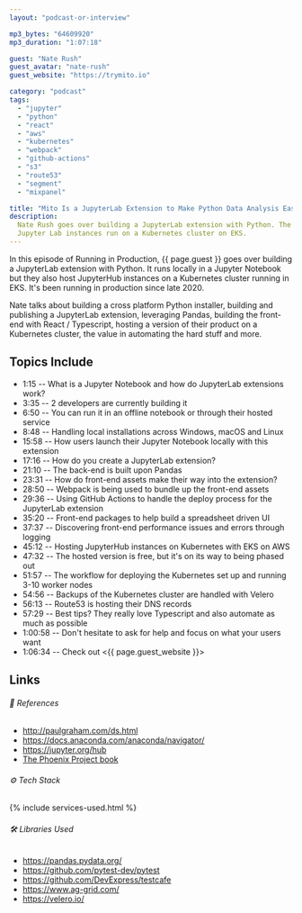 ```yaml
---
layout: "podcast-or-interview"

mp3_bytes: "64609920"
mp3_duration: "1:07:18"

guest: "Nate Rush"
guest_avatar: "nate-rush"
guest_website: "https://trymito.io"

category: "podcast"
tags:
  - "jupyter"
  - "python"
  - "react"
  - "aws"
  - "kubernetes"
  - "webpack"
  - "github-actions"
  - "s3"
  - "route53"
  - "segment"
  - "mixpanel"

title: "Mito Is a JupyterLab Extension to Make Python Data Analysis Easy"
description:
  Nate Rush goes over building a JupyterLab extension with Python. The managed
  Jupyter Lab instances run on a Kubernetes cluster on EKS.
---
```


In this episode of Running in Production, {{ page.guest }} goes over building a
JupyterLab extension with Python. It runs locally in a Jupyter Notebook but
they also host JupyterHub instances on a Kubernetes cluster running in EKS.
It's been running in production since late 2020.

Nate talks about building a cross platform Python installer, building and
publishing a JupyterLab extension, leveraging Pandas, building the front-end
with React / Typescript, hosting a version of their product on a Kubernetes
cluster, the value in automating the hard stuff and more.

## Topics Include

- 1:15 -- What is a Jupyter Notebook and how do JupyterLab extensions work?
- 3:35 -- 2 developers are currently building it
- 6:50 -- You can run it in an offline notebook or through their hosted service
- 8:48 -- Handling local installations across Windows, macOS and Linux
- 15:58 -- How users launch their Jupyter Notebook locally with this extension
- 17:16 -- How do you create a JupyterLab extension?
- 21:10 -- The back-end is built upon Pandas
- 23:31 -- How do front-end assets make their way into the extension?
- 28:50 -- Webpack is being used to bundle up the front-end assets
- 29:36 -- Using GitHub Actions to handle the deploy process for the JupyterLab extension
- 35:20 -- Front-end packages to help build a spreadsheet driven UI
- 37:37 -- Discovering front-end performance issues and errors through logging
- 45:12 -- Hosting JupyterHub instances on Kubernetes with EKS on AWS
- 47:32 -- The hosted version is free, but it's on its way to being phased out
- 51:57 -- The workflow for deploying the Kubernetes set up and running 3-10 worker nodes
- 54:56 -- Backups of the Kubernetes cluster are handled with Velero
- 56:13 -- Route53 is hosting their DNS records
- 57:29 -- Best tips? They really love Typescript and also automate as much as possible
- 1:00:58 -- Don't hesitate to ask for help and focus on what your users want
- 1:06:34 -- Check out <{{ page.guest_website }}>

## Links

###### 📄 References

- <http://paulgraham.com/ds.html>
- <https://docs.anaconda.com/anaconda/navigator/>
- <https://jupyter.org/hub>
- [The Phoenix Project book](https://amzn.to/3eFDQzr)

###### ⚙️ Tech Stack

{% include services-used.html %}

###### 🛠 Libraries Used

- <https://pandas.pydata.org/>
- <https://github.com/pytest-dev/pytest>
- <https://github.com/DevExpress/testcafe>
- <https://www.ag-grid.com/>
- <https://velero.io/>
